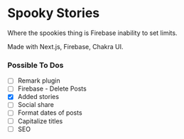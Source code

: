 # Spooky Stories

Where the spookies thing is Firebase inability to set limits.

Made with Next.js, Firebase, Chakra UI.

### Possible To Dos

- [ ] Remark plugin
- [ ] Firebase - Delete Posts
- [x] Added stories
- [ ] Social share
- [ ] Format dates of posts
- [ ] Capitalize titles
- [ ] SEO
